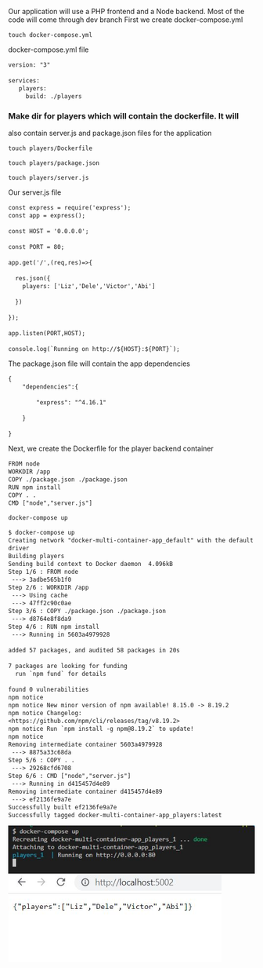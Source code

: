 Our application will use a PHP frontend and a Node backend.
Most of the code will come through dev branch
First we create docker-compose.yml
```
touch docker-compose.yml
```

docker-compose.yml file
```
version: "3"

services: 
   players:
     build: ./players

```



### Make dir for players which will contain the dockerfile. It will
also contain server.js and package.json files for the application

```
touch players/Dockerfile
```
```
touch players/package.json
```
```
touch players/server.js
```

Our server.js file 
```
const express = require('express');
const app = express();

const HOST = '0.0.0.0';

const PORT = 80;

app.get('/',(req,res)=>{

  res.json({
    players: ['Liz','Dele','Victor','Abi']

  })

});

app.listen(PORT,HOST);

console.log(`Running on http://${HOST}:${PORT}`);
```

The package.json file will contain the app dependencies

```
{
    "dependencies":{

        "express": "^4.16.1"

    }

}
```

Next, we create the Dockerfile for the player backend container
```
FROM node
WORKDIR /app
COPY ./package.json ./package.json
RUN npm install
COPY . .
CMD ["node","server.js"]
```

```
docker-compose up

```





```
$ docker-compose up
Creating network "docker-multi-container-app_default" with the default driver
Building players
Sending build context to Docker daemon  4.096kB
Step 1/6 : FROM node
 ---> 3adbe565b1f0
Step 2/6 : WORKDIR /app
 ---> Using cache
 ---> 47ff2c90c0ae
Step 3/6 : COPY ./package.json ./package.json
 ---> d8764e8f8da9
Step 4/6 : RUN npm install
 ---> Running in 5603a4979928

added 57 packages, and audited 58 packages in 20s

7 packages are looking for funding
  run `npm fund` for details

found 0 vulnerabilities
npm notice 
npm notice New minor version of npm available! 8.15.0 -> 8.19.2        
npm notice Changelog: <https://github.com/npm/cli/releases/tag/v8.19.2>
npm notice Run `npm install -g npm@8.19.2` to update!
npm notice 
Removing intermediate container 5603a4979928
 ---> 8875a33c68da
Step 5/6 : COPY . .
 ---> 29268cfd6708
Step 6/6 : CMD ["node","server.js"]
 ---> Running in d415457d4e89
Removing intermediate container d415457d4e89
 ---> ef2136fe9a7e
Successfully built ef2136fe9a7e
Successfully tagged docker-multi-container-app_players:latest

```

![running](./images/players-running.JPG)
![running](./images/browser.JPG)